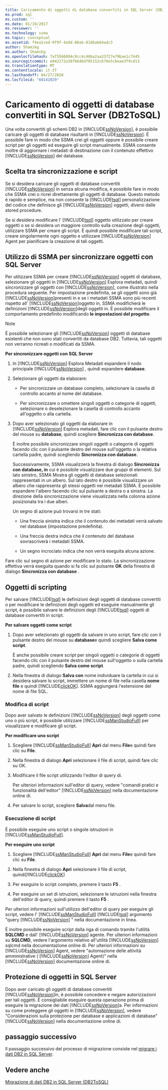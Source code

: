 ```yaml
---
title: Caricamento di oggetti di database convertiti in SQL Server (DB2ToSQL) | Microsoft Docs
ms.prod: sql
ms.custom: ''
ms.date: 01/19/2017
ms.reviewer: ''
ms.technology: ssma
ms.topic: conceptual
ms.assetid: f4ea1ced-9f9f-4a9d-88ab-81dbab64adc3
author: Shamikg
ms.author: Shamikg
ms.openlocfilehash: 7af5566094c9cc4c40ba2aa33f27e79bae1c7445
ms.sourcegitcommit: e042272a38fb646df05152c676e5cbeae3f9cd13
ms.translationtype: MT
ms.contentlocale: it-IT
ms.lasthandoff: 04/27/2020
ms.locfileid: "68141029"
---
```

# <a name="loading-converted-database-objects-into-sql-server-db2tosql"></a>Caricamento di oggetti di database convertiti in SQL Server (DB2ToSQL)
Una volta convertiti gli schemi DB2 in [!INCLUDE[ssNoVersion](../../includes/ssnoversion-md.md)], è possibile caricare gli oggetti di database risultanti in [!INCLUDE[ssNoVersion](../../includes/ssnoversion-md.md)]. È possibile fare in modo che SSMA crei gli oggetti oppure è possibile creare script per gli oggetti ed eseguire gli script manualmente. SSMA consente inoltre di aggiornare i metadati di destinazione con il contenuto effettivo [!INCLUDE[ssNoVersion](../../includes/ssnoversion-md.md)] del database.  
  
## <a name="choosing-between-synchronization-and-scripts"></a>Scelta tra sincronizzazione e script  
Se si desidera caricare gli oggetti di database convertiti [!INCLUDE[ssNoVersion](../../includes/ssnoversion-md.md)] in senza alcuna modifica, è possibile fare in modo che SSMA crei o ricrei direttamente gli oggetti di database. Questo metodo è rapido e semplice, ma non consente la [!INCLUDE[tsql](../../includes/tsql-md.md)] personalizzazione del codice che definisce gli [!INCLUDE[ssNoVersion](../../includes/ssnoversion-md.md)] oggetti, diversi dalle stored procedure.  
  
Se si desidera modificare l' [!INCLUDE[tsql](../../includes/tsql-md.md)] oggetto utilizzato per creare oggetti o se si desidera un maggiore controllo sulla creazione degli oggetti, utilizzare SSMA per creare gli script. È quindi possibile modificare tali script, creare singolarmente ogni oggetto e utilizzare [!INCLUDE[ssNoVersion](../../includes/ssnoversion-md.md)] Agent per pianificare la creazione di tali oggetti.  
  
## <a name="using-ssma-to-synchronize-objects-with-sql-server"></a>Utilizzo di SSMA per sincronizzare oggetti con SQL Server  
Per utilizzare SSMA per creare [!INCLUDE[ssNoVersion](../../includes/ssnoversion-md.md)] oggetti di database, selezionare gli oggetti in [!INCLUDE[ssNoVersion](../../includes/ssnoversion-md.md)] Esplora metadati, quindi sincronizzare gli oggetti con [!INCLUDE[ssNoVersion](../../includes/ssnoversion-md.md)], come illustrato nella procedura seguente. Per impostazione predefinita, se gli oggetti sono già [!INCLUDE[ssNoVersion](../../includes/ssnoversion-md.md)]presenti in e se i metadati SSMA sono più recenti rispetto all' [!INCLUDE[ssNoVersion](../../includes/ssnoversion-md.md)]oggetto in, SSMA modificherà le definizioni [!INCLUDE[ssNoVersion](../../includes/ssnoversion-md.md)]degli oggetti in. È possibile modificare il comportamento predefinito modificando **le impostazioni del progetto**.  
  
> [!NOTE]  
> È possibile selezionare gli [!INCLUDE[ssNoVersion](../../includes/ssnoversion-md.md)] oggetti di database esistenti che non sono stati convertiti da database DB2. Tuttavia, tali oggetti non verranno ricreati o modificati da SSMA.  
  
**Per sincronizzare oggetti con SQL Server**  
  
1.  In [!INCLUDE[ssNoVersion](../../includes/ssnoversion-md.md)] Esplora Metadati espandere il nodo principale [!INCLUDE[ssNoVersion](../../includes/ssnoversion-md.md)] , quindi espandere **database**.  
  
2.  Selezionare gli oggetti da elaborare:  
  
    -   Per sincronizzare un database completo, selezionare la casella di controllo accanto al nome del database.  
  
    -   Per sincronizzare o omettere singoli oggetti o categorie di oggetti, selezionare o deselezionare la casella di controllo accanto all'oggetto o alla cartella.  
  
3.  Dopo aver selezionato gli oggetti da elaborare in [!INCLUDE[ssNoVersion](../../includes/ssnoversion-md.md)] Esplora metadati, fare clic con il pulsante destro del mouse su **database**, quindi scegliere **Sincronizza con database**.  
  
    È inoltre possibile sincronizzare singoli oggetti o categorie di oggetti facendo clic con il pulsante destro del mouse sull'oggetto o la relativa cartella padre, quindi scegliendo **Sincronizza con database**.  
  
    Successivamente, SSMA visualizzerà la finestra di dialogo **Sincronizza con database, in** cui è possibile visualizzare due gruppi di elementi. Sul lato sinistro, SSMA Mostra gli oggetti di database selezionati rappresentati in un albero. Sul lato destro è possibile visualizzare un albero che rappresenta gli stessi oggetti nei metadati SSMA. È possibile espandere l'albero facendo clic sul pulsante a destra o a sinistra. La direzione della sincronizzazione viene visualizzata nella colonna azione posizionata tra i due alberi.  
  
    Un segno di azione può trovarsi in tre stati:  
  
    -   Una freccia sinistra indica che il contenuto dei metadati verrà salvato nel database (impostazione predefinita).  
  
    -   Una freccia destra indica che il contenuto del database sovrascriverà i metadati SSMA.  
  
    -   Un segno incrociato indica che non verrà eseguita alcuna azione.  
  
Fare clic sul segno di azione per modificare lo stato. La sincronizzazione effettiva verrà eseguita quando si fa clic sul pulsante **OK** della finestra di dialogo **Sincronizza con database** .  
  
## <a name="scripting-objects"></a>Oggetti di scripting  
Per salvare [!INCLUDE[tsql](../../includes/tsql-md.md)] le definizioni degli oggetti di database convertiti o per modificare le definizioni degli oggetti ed eseguire manualmente gli script, è possibile salvare le definizioni degli [!INCLUDE[tsql](../../includes/tsql-md.md)] oggetti di database convertiti in script.  
  
**Per salvare oggetti come script**  
  
1.  Dopo aver selezionato gli oggetti da salvare in uno script, fare clic con il pulsante destro del mouse su **database**e quindi scegliere **Salva come script**.  
  
    È anche possibile creare script per singoli oggetti o categorie di oggetti facendo clic con il pulsante destro del mouse sull'oggetto o sulla cartella padre, quindi scegliendo **Salva come script**.  
  
2.  Nella finestra di dialogo **Salva con** nome individuare la cartella in cui si desidera salvare lo script, immettere un nome di file nella casella **nome file** e quindi [!INCLUDE[clickOK](../../includes/clickok-md.md)]. SSMA aggiungerà l'estensione del nome di file SQL.  
  
### <a name="modifying-scripts"></a>Modifica di script  
Dopo aver salvato le definizioni [!INCLUDE[ssNoVersion](../../includes/ssnoversion-md.md)] degli oggetti come uno o più script, è possibile utilizzare [!INCLUDE[ssManStudioFull](../../includes/ssmanstudiofull-md.md)] per visualizzare e modificare gli script.  
  
**Per modificare uno script**  
  
1.  Scegliere [!INCLUDE[ssManStudioFull](../../includes/ssmanstudiofull-md.md)] **Apri** dal menu **File**e quindi fare clic su **File**.  
  
2.  Nella finestra di dialogo **Apri** selezionare il file di script, quindi fare clic su OK.
  
3.  Modificare il file script utilizzando l'editor di query di.  
  
    Per ulteriori informazioni sull'editor di query, vedere "comandi pratici e funzionalità dell'editor" [!INCLUDE[ssNoVersion](../../includes/ssnoversion-md.md)] nella documentazione online di.  
  
4.  Per salvare lo script, scegliere **Salva**dal menu file.  
  
### <a name="running-scripts"></a>Esecuzione di script  
È possibile eseguire uno script o singole istruzioni in [!INCLUDE[ssManStudioFull](../../includes/ssmanstudiofull-md.md)].  
  
**Per eseguire uno script**  
  
1.  Scegliere [!INCLUDE[ssManStudioFull](../../includes/ssmanstudiofull-md.md)] **Apri** dal menu **File**e quindi fare clic su **File**.  
  
2.  Nella finestra di dialogo **Apri** selezionare il file di script, quindi[!INCLUDE[clickOK](../../includes/clickok-md.md)]  
  
3.  Per eseguire lo script completo, premere il tasto **F5** .  
  
4.  Per eseguire un set di istruzioni, selezionare le istruzioni nella finestra dell'editor di query, quindi premere il tasto **F5** .  
  
Per ulteriori informazioni sull'utilizzo dell'editor di query per eseguire gli script, vedere l' [!INCLUDE[ssManStudioFull](../../includes/ssmanstudiofull-md.md)] [!INCLUDE[tsql](../../includes/tsql-md.md)] argomento "query [!INCLUDE[ssNoVersion](../../includes/ssnoversion-md.md)] " nella documentazione in linea.  
  
È inoltre possibile eseguire script dalla riga di comando tramite l'utilità **SQLCMD** e dall' [!INCLUDE[ssNoVersion](../../includes/ssnoversion-md.md)] agente. Per ulteriori informazioni su **SQLCMD**, vedere l'argomento relativo all'utilità [!INCLUDE[ssNoVersion](../../includes/ssnoversion-md.md)] sqlcmd nella documentazione online di. Per ulteriori informazioni su [!INCLUDE[ssNoVersion](../../includes/ssnoversion-md.md)] Agent, vedere "automazione delle attività amministrative ( [!INCLUDE[ssNoVersion](../../includes/ssnoversion-md.md)] Agent)" nella [!INCLUDE[ssNoVersion](../../includes/ssnoversion-md.md)] documentazione online di.  
  
## <a name="securing-objects-in-sql-server"></a>Protezione di oggetti in SQL Server  
Dopo aver caricato gli oggetti di database convertiti [!INCLUDE[ssNoVersion](../../includes/ssnoversion-md.md)]in, è possibile concedere e negare autorizzazioni per tali oggetti. È consigliabile eseguire questa operazione prima di eseguire la migrazione dei dati [!INCLUDE[ssNoVersion](../../includes/ssnoversion-md.md)]a. Per informazioni su come proteggere gli oggetti in [!INCLUDE[ssNoVersion](../../includes/ssnoversion-md.md)], vedere "Considerazioni sulla protezione per database e applicazioni di database" [!INCLUDE[ssNoVersion](../../includes/ssnoversion-md.md)] nella documentazione online di.  
  
## <a name="next-step"></a>passaggio successivo  
Il passaggio successivo del processo di migrazione consiste nel [migrare i dati DB2 in SQL Server](https://msdn.microsoft.com/86cbd39f-6dac-409a-9ce1-7dd54403f84b).  
  
## <a name="see-also"></a>Vedere anche  
[Migrazione di dati DB2 in SQL Server &#40;DB2ToSQL&#41;](../../ssma/db2/migrating-db2-data-into-sql-server-db2tosql.md)  
  
